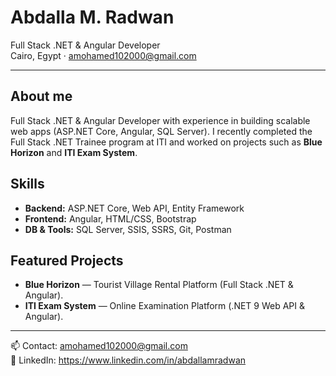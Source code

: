 # Abdalla M. Radwan
Full Stack .NET & Angular Developer  
Cairo, Egypt · amohamed102000@gmail.com

---

## About me
Full Stack .NET & Angular Developer with experience in building scalable web apps (ASP.NET Core, Angular, SQL Server). I recently completed the Full Stack .NET Trainee program at ITI and worked on projects such as **Blue Horizon** and **ITI Exam System**.

## Skills
- **Backend:** ASP.NET Core, Web API, Entity Framework
- **Frontend:** Angular, HTML/CSS, Bootstrap
- **DB & Tools:** SQL Server, SSIS, SSRS, Git, Postman

## Featured Projects
- **Blue Horizon** — Tourist Village Rental Platform (Full Stack .NET & Angular).  
- **ITI Exam System** — Online Examination Platform (.NET 9 Web API & Angular).

---

📫 Contact: amohamed102000@gmail.com  
🔗 LinkedIn: https://www.linkedin.com/in/abdallamradwan

